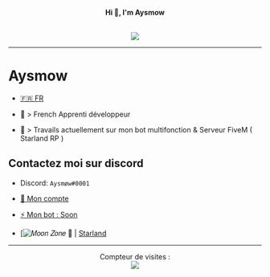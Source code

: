<p align='center'>
  <b>Hi 👋, I'm Aysmow</b><br>
</p>

<p align="center"><br>
  <a href="https://github.com/AYSMOW">
    <img src="https://discord.c99.nl/widget/theme-4/673992633785384980.png"/>
     </a>
</p>

--- 

# Aysmow
- [🇫🇷 FR](https://github.com/Aysmow/Aysmow/blob/README.md/README.md)  

- 🐍 > French Apprenti développeur
- 🔭 > Travails actuellement sur mon bot multifonction & Serveur FiveM ( Starland RP )

## Contactez moi sur discord
- Discord: `Aysmøw#0001`

- [👋 Mon compte](https://discord.com/users/673992633785384980)

- [⚡ Mon bot : Soon ](https://discord.com/oauth2/authorize?client_id=&permissions=8&scope=bot)

- [![𝑀𝑜𝑜𝑛 𝑍𝑜𝑛𝑒 🌙](https://discord.gg/WytRqtKPTs)  | [ Starland](https://discord.gg/KjvWBJgPEp)


---  

<p align="center"> 
  Compteur de visites :<br>
  <img src="https://profile-counter.glitch.me/Aysmow/count.svg" />
</p>

